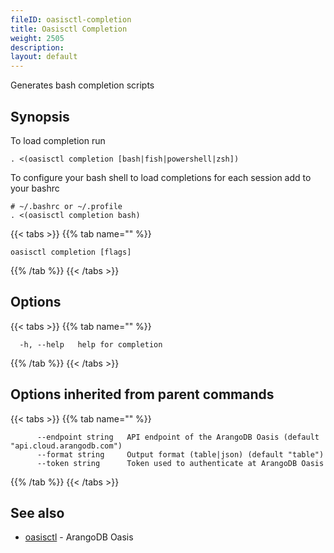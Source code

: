 ```yaml
---
fileID: oasisctl-completion
title: Oasisctl Completion
weight: 2505
description: 
layout: default
---
```

Generates bash completion scripts

## Synopsis

To load completion run

    . <(oasisctl completion [bash|fish|powershell|zsh])

To configure your bash shell to load completions for each session add to your bashrc

    # ~/.bashrc or ~/.profile
    . <(oasisctl completion bash)


{{< tabs >}}
{{% tab name="" %}}
```
oasisctl completion [flags]
```
{{% /tab %}}
{{< /tabs >}}

## Options

{{< tabs >}}
{{% tab name="" %}}
```
  -h, --help   help for completion
```
{{% /tab %}}
{{< /tabs >}}

## Options inherited from parent commands

{{< tabs >}}
{{% tab name="" %}}
```
      --endpoint string   API endpoint of the ArangoDB Oasis (default "api.cloud.arangodb.com")
      --format string     Output format (table|json) (default "table")
      --token string      Token used to authenticate at ArangoDB Oasis
```
{{% /tab %}}
{{< /tabs >}}

## See also

* [oasisctl](oasisctl-options)	 - ArangoDB Oasis

